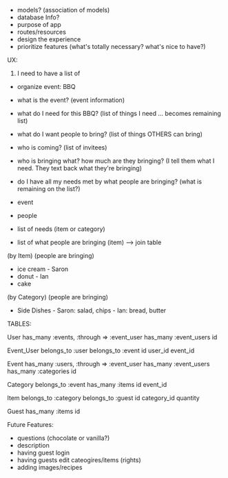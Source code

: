 - models? (association of models)
- database Info?
- purpose of app 
- routes/resources
- design the experience
- prioritize features (what's totally necessary? what's nice to have?)

UX:
1. I need to have a list of 
- organize event: BBQ
- what is the event? (event information)
- what do I need for this BBQ? (list of things I need ... becomes remaining list)
- what do I want people to bring? (list of things OTHERS can bring)
- who is coming? (list of invitees)
- who is bringing what? how much are they bringing? (I tell them what I need. They text back what they're bringing)
- do I have all my needs met by what people are bringing? (what is remaining on the list?)

- event
- people
- list of needs (item or category)
- list of what people are bringing (item) --> join table

(by Item)           (people are bringing)
- ice cream           - Saron
- donut               - Ian
- cake

(by Category)        (people are bringing)
- Side Dishes         - Saron: salad, chips
                      - Ian: bread, butter

TABLES:

User
has_many :events, :through => :event_user
has_many :event_users
id 

Event_User
belongs_to :user 
belongs_to :event
id          user_id     event_id

Event
has_many :users, :through => :event_user
has_many :event_users
has_many :categories
id 


Category
belongs_to :event
has_many :items
id          event_id


Item
belongs_to :category
belongs_to :guest
id        category_id   quantity       


Guest 
has_many :items
id







Future Features:
- questions (chocolate or vanilla?)
- description
- having guest login
- having guests edit cateogires/items (rights)
- adding images/recipes







